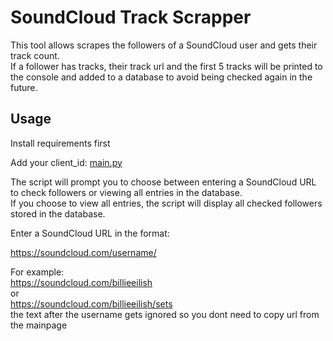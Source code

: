 # SoundCloud Track Scrapper
This tool allows scrapes the followers of a SoundCloud user and gets their track count.  
If a follower has tracks, their track url and the first 5 tracks will be printed to the console and added to a database to avoid being checked again in the future.

## Usage

Install requirements first

Add your client_id: [main.py](https://github.com/Ati1707/SC-TrackScrapper/blob/0baaeec2c25ef52142117aa27a8774b2b6fba723/main.py#L100)

The script will prompt you to choose between entering a SoundCloud URL to check followers or viewing all entries in the database.  
If you choose to view all entries, the script will display all checked followers stored in the database.  

Enter a SoundCloud URL in the format:  

https://soundcloud.com/username/

For example:  
https://soundcloud.com/billieeilish  
or  
https://soundcloud.com/billieeilish/sets  
the text after the username gets ignored so you dont need to copy url from the mainpage
